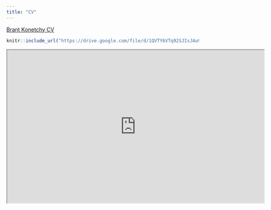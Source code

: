 ```yaml
---
title: "CV"
---
```


[Brant Konetchy CV](https://drive.google.com/file/d/1QVTY6VTq92SJIsJAu9pxVm3gc8aymJhO/view)

``` r
knitr::include_url("https://drive.google.com/file/d/1QVTY6VTq92SJIsJAu9pxVm3gc8aymJhO/view")
```

<iframe src="https://drive.google.com/file/d/1QVTY6VTq92SJIsJAu9pxVm3gc8aymJhO/view" width="672" height="400px" data-external="1">

</iframe>
